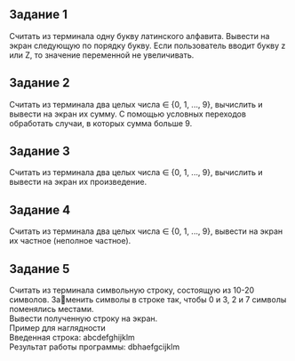 ## Задание 1  
Считать из терминала одну букву латинского алфавита. Вывести на экран
следующую по порядку букву. Если пользователь вводит букву z или Z, то
значение переменной не увеличивать.  

## Задание 2  
Считать из терминала два целых числа ∈ {0, 1, ..., 9}, вычислить и вывести на
экран их сумму. С помощью условных переходов обработать случаи, в которых
сумма больше 9.  

## Задание 3 
Считать из терминала два целых числа ∈ {0, 1, ..., 9}, вычислить и вывести на
экран их произведение.

## Задание 4  
Считать из терминала два целых числа ∈ {0, 1, ..., 9}, вывести на экран их
частное (неполное частное).

## Задание 5 
Считать из терминала символьную строку, состоящую из 10-20 символов. Заменить символы в строке так, чтобы 0 и 3, 2 и 7 символы поменялись местами.  
Вывести полученную строку на экран.  
Пример для наглядности  
Введенная строка: abcdefghijklm  
Результат работы программы: dbhaefgcijklm  